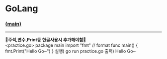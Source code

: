 # GoLang
### [(main)](/readme.md) 
* * *
:large_blue_diamond:**주석,변수,Print등 한글사용시 추가해야함**:large_blue_diamond:<br>
<practice.go>
package main
import "fmt" // format
func main() {
    fmt.Print("Hello Go~")
}
실행) go run practice.go
출력) Hello Go~